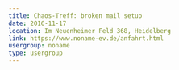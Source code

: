 ```yaml
---
title: Chaos-Treff: broken mail setup
date: 2016-11-17
location: Im Neuenheimer Feld 368, Heidelberg
link: https://www.noname-ev.de/anfahrt.html
usergroup: noname
type: usergroup
---
```

